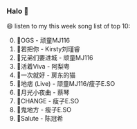 

### Halo 👋

😄 listen to my this week song list of top 10:

0. 🌈OGS - 顽童MJ116
1. 🌈若把你 - Kirsty刘瑾睿
2. 🌈兄弟们要进城 - 顽童MJ116
3. 🌈活着Viva - 阿梨粤
4. 🌈一次就好 - 房东的猫
5. 🌈地痞 (Live) - 顽童MJ116/瘦子E.SO
6. 🌈月光小夜曲 - 蔡琴
7. 🌈CHANGE - 瘦子E.SO
8. 🌈鬼地方 - 瘦子E.SO
9. 🌈Salute - 陈冠希

